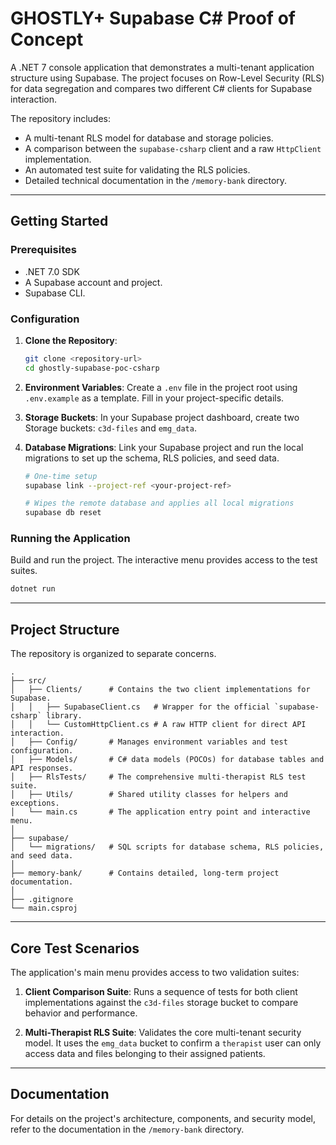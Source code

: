 # GHOSTLY+ Supabase C# Proof of Concept

A .NET 7 console application that demonstrates a multi-tenant application structure using Supabase. The project focuses on Row-Level Security (RLS) for data segregation and compares two different C# clients for Supabase interaction.

The repository includes:
-   A multi-tenant RLS model for database and storage policies.
-   A comparison between the `supabase-csharp` client and a raw `HttpClient` implementation.
-   An automated test suite for validating the RLS policies.
-   Detailed technical documentation in the `/memory-bank` directory.

---

## Getting Started

### Prerequisites
-   .NET 7.0 SDK
-   A Supabase account and project.
-   Supabase CLI.

### Configuration
1.  **Clone the Repository**:
    ```bash
    git clone <repository-url>
    cd ghostly-supabase-poc-csharp
    ```

2.  **Environment Variables**: Create a `.env` file in the project root using `.env.example` as a template. Fill in your project-specific details.

3.  **Storage Buckets**: In your Supabase project dashboard, create two Storage buckets: `c3d-files` and `emg_data`.

4.  **Database Migrations**: Link your Supabase project and run the local migrations to set up the schema, RLS policies, and seed data.
    ```bash
    # One-time setup
    supabase link --project-ref <your-project-ref>

    # Wipes the remote database and applies all local migrations
    supabase db reset
    ```

### Running the Application
Build and run the project. The interactive menu provides access to the test suites.
```bash
dotnet run
```

---

## Project Structure

The repository is organized to separate concerns.

```
.
├── src/
│   ├── Clients/      # Contains the two client implementations for Supabase.
│   │   ├── SupabaseClient.cs   # Wrapper for the official `supabase-csharp` library.
│   │   └── CustomHttpClient.cs # A raw HTTP client for direct API interaction.
│   ├── Config/       # Manages environment variables and test configuration.
│   ├── Models/       # C# data models (POCOs) for database tables and API responses.
│   ├── RlsTests/     # The comprehensive multi-therapist RLS test suite.
│   ├── Utils/        # Shared utility classes for helpers and exceptions.
│   └── main.cs       # The application entry point and interactive menu.
│
├── supabase/
│   └── migrations/   # SQL scripts for database schema, RLS policies, and seed data.
│
├── memory-bank/      # Contains detailed, long-term project documentation.
│
├── .gitignore
└── main.csproj
```

---

## Core Test Scenarios

The application's main menu provides access to two validation suites:

1.  **Client Comparison Suite**: Runs a sequence of tests for both client implementations against the `c3d-files` storage bucket to compare behavior and performance.

2.  **Multi-Therapist RLS Suite**: Validates the core multi-tenant security model. It uses the `emg_data` bucket to confirm a `therapist` user can only access data and files belonging to their assigned patients.

---

## Documentation

For details on the project's architecture, components, and security model, refer to the documentation in the `/memory-bank` directory. 